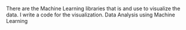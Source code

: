 There are the Machine Learning libraries that is <matplotlib> and <seaborn> use to visualize the data.
I write a code for the visualization. 
Data Analysis using Machine Learning
